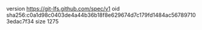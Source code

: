 version https://git-lfs.github.com/spec/v1
oid sha256:c0a1d98c0403de4a44b36b18f8e629674d7c179fd1484ac567897103edac7f34
size 1275
